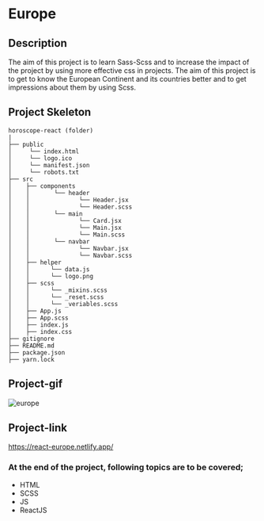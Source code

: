 # Europe
## Description
The aim of this project is to learn Sass-Scss and to increase the impact of the project by using more effective css in projects. The aim of this project is to get to know the European Continent and its countries better and to get impressions about them by using Scss.
## Project Skeleton
```
horoscope-react (folder)
|         
├── public
│     └── index.html
│     └── logo.ico
│     └── manifest.json
│     └── robots.txt
├── src
│    ├── components
│    │       └── header
│    │              └── Header.jsx
│    │              └── Header.scss
│    │       └── main
│    │              └── Card.jsx
│    │              └── Main.jsx
│    │              └── Main.scss
│    │       └── navbar
│    │              └── Navbar.jsx
│    │              └── Navbar.scss
│    ├── helper
│    │      └── data.js
│    │      └── logo.png
│    ├── scss
│    │      └── _mixins.scss
│    │      └── _reset.scss
│    │      └── _veriables.scss
│    ├── App.js
│    ├── App.scss
│    ├── index.js
│    ├── index.css
├── gitignore
├── README.md
├── package.json
├── yarn.lock
```
## Project-gif
![europe](https://github.com/axel-ac/europe/assets/102467587/3657bfc7-a1eb-4e17-be16-3695c5cc8c80)
## Project-link
https://react-europe.netlify.app/
### At the end of the project, following topics are to be covered;
- HTML
- SCSS
- JS
- ReactJS
